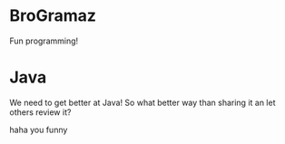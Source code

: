 # BroGramaz

Fun programming!

# Java

We need to get better at Java! So what better way than sharing it an let others review it? 

haha you funny